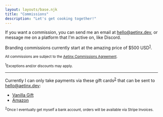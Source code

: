 ```yaml
---
layout: layouts/base.njk
title: "Commissions"
description: "Let's get cooking together!"
---
```


If you want a commission, you can send me an email at [hello@aetinx.dev](mailto:hello@aetinx.dev), or message me on a platform that I'm active on, like Discord.

Branding commissions currently start at the amazing price of $500 USD<sup><a href="#fn1" id="ref1">1</a></sup>.
  
<small>All commissions are subject to the [Aetinx Commissions Agreement](https://docs.google.com/document/d/e/2PACX-1vRe-ek54UQT83f4Qhf2GgAw7EhrEQq-rWKX3sWzX_YICS0Z_foVyqE8RgmJdopdeUNETVtJaynSL-Tv/pub).</small>

<small><sup id="fn1">1</sup>Exceptions and/or discounts may apply.</small>

<hr></hr>

Currently I can only take payments via these gift cards<sup><a href="#fn2" id="ref2">2</a></sup> that can be sent to hello@aetinx.dev:
* [Vanilla Gift](https://www.vanillagift.com/blue-leaves-email)
* [Amazon](https://amazon.com/dp/B004LLIKVU)

<small><sup id="fn2">2</sup>Once I eventually get myself a bank account, orders will be available via Stripe Invoices.</small>